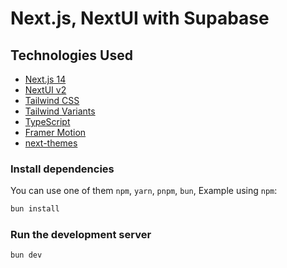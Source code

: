 # Next.js, NextUI with Supabase

## Technologies Used

- [Next.js 14](https://nextjs.org/docs/getting-started)
- [NextUI v2](https://nextui.org/)
- [Tailwind CSS](https://tailwindcss.com/)
- [Tailwind Variants](https://tailwind-variants.org)
- [TypeScript](https://www.typescriptlang.org/)
- [Framer Motion](https://www.framer.com/motion/)
- [next-themes](https://github.com/pacocoursey/next-themes)

### Install dependencies

You can use one of them `npm`, `yarn`, `pnpm`, `bun`, Example using `npm`:

```bash
bun install
```

### Run the development server

```bash
bun dev
```
